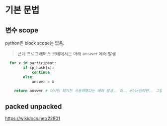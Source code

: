 # 기본 문법

## 변수 scope

python은 block scope는 없음.  
> 근데 프로그래머스 코테에서는 아래 answer 에러 발생
```python
  for x in participant:
        if cp_hash[x]:
            continue
        else:
            answer = x
    
    return answer # 어사인 되기전 사용하였다는 에러 발생.. 아.. else안타면.. 그럴수도..

```

## packed unpacked

https://wikidocs.net/22801